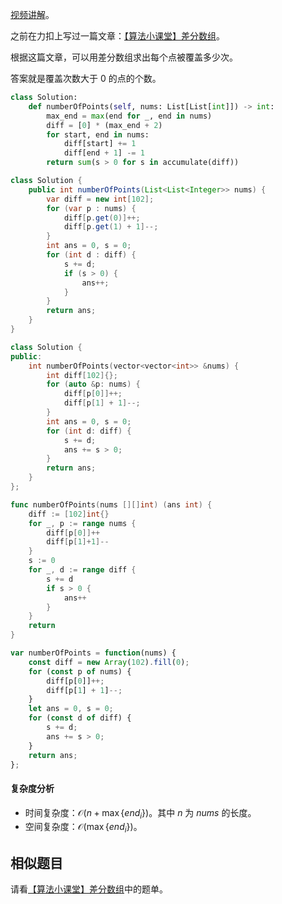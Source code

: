 [视频讲解](https://www.bilibili.com/video/BV1U34y1N7Pe/)。

之前在力扣上写过一篇文章：[【算法小课堂】差分数组](https://leetcode.cn/circle/discuss/FfMCgb/)。

根据这篇文章，可以用差分数组求出每个点被覆盖多少次。

答案就是覆盖次数大于 $0$ 的点的个数。

```py [sol-Python3]
class Solution:
    def numberOfPoints(self, nums: List[List[int]]) -> int:
        max_end = max(end for _, end in nums)
        diff = [0] * (max_end + 2)
        for start, end in nums:
            diff[start] += 1
            diff[end + 1] -= 1
        return sum(s > 0 for s in accumulate(diff))
```

```java [sol-Java]
class Solution {
    public int numberOfPoints(List<List<Integer>> nums) {
        var diff = new int[102];
        for (var p : nums) {
            diff[p.get(0)]++;
            diff[p.get(1) + 1]--;
        }
        int ans = 0, s = 0;
        for (int d : diff) {
            s += d;
            if (s > 0) {
                ans++;
            }
        }
        return ans;
    }
}
```

```cpp [sol-C++]
class Solution {
public:
    int numberOfPoints(vector<vector<int>> &nums) {
        int diff[102]{};
        for (auto &p: nums) {
            diff[p[0]]++;
            diff[p[1] + 1]--;
        }
        int ans = 0, s = 0;
        for (int d: diff) {
            s += d;
            ans += s > 0;
        }
        return ans;
    }
};
```

```go [sol-Go]
func numberOfPoints(nums [][]int) (ans int) {
	diff := [102]int{}
	for _, p := range nums {
		diff[p[0]]++
		diff[p[1]+1]--
	}
	s := 0
	for _, d := range diff {
		s += d
		if s > 0 {
			ans++
		}
	}
	return
}
```

```js [sol-JavaScript]
var numberOfPoints = function(nums) {
    const diff = new Array(102).fill(0);
    for (const p of nums) {
        diff[p[0]]++;
        diff[p[1] + 1]--;
    }
    let ans = 0, s = 0;
    for (const d of diff) {
        s += d;
        ans += s > 0;
    }
    return ans;
};
```

#### 复杂度分析

- 时间复杂度：$\mathcal{O}(n+\max\{\textit{end}_i\})$。其中 $n$ 为 $\textit{nums}$ 的长度。
- 空间复杂度：$\mathcal{O}(\max\{\textit{end}_i\})$。

## 相似题目

请看[【算法小课堂】差分数组](https://leetcode.cn/circle/discuss/FfMCgb/)中的题单。
